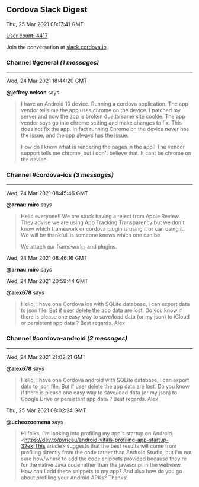 ## Cordova Slack Digest
Thu, 25 Mar 2021 08:17:41 GMT

[User count: 4417](https://cordova.slack.com/)


Join the conversation at [slack.cordova.io](http://slack.cordova.io/)

### __Channel #general__ _(1 messages)_
---

Wed, 24 Mar 2021 18:44:20 GMT

__@jeffrey.nelson__ says 
> I have an Android 10 device. Running a cordova application.  The app vendor tells me the app uses chrome on the device.
> I patched my server and now the app is broken due to same site cookie.  The app vendor says go into chrome setting and make changes to fix.
> This does not fix the app.  In fact running Chrome on the device never has the issue, and the app always has the issue.
> 
> How do I know what is rendering the pages in the app?   The vendor support tells me chrome, but i don't believe that.   It cant be chrome on the device.
> 

### __Channel #cordova-ios__ _(3 messages)_
---

Wed, 24 Mar 2021 08:45:46 GMT

__@arnau.miro__ says 
> Hello everyone!!
> We are stuck having a reject from Apple Review. They advise we are using App Tracking Transparency but we don't know which framework or cordova plugin is using it or can using it.
> We will be thankfull is someone knows which one can be.
> 
> We attach our frameworks and plugins.
> 

Wed, 24 Mar 2021 08:46:16 GMT

__@arnau.miro__ says 
> 
> 

Wed, 24 Mar 2021 20:59:44 GMT

__@alex678__ says 
> Hello, i have one Cordova ios with SQLite database, i can export data to json file. But if user delete the app data are lost. Do you know if there is please one easy way to save/load data (or my json) to iCloud or persistent app data ? Best regards. Alex
> 

### __Channel #cordova-android__ _(2 messages)_
---

Wed, 24 Mar 2021 21:02:21 GMT

__@alex678__ says 
> Hello, i have one Cordova android with SQLite database, i can export data to json file. But if user delete the app data are lost. Do you know if there is please one easy way to save/load data (or my json) to Google Drive or persistent app data ? Best regards. Alex
> 

Thu, 25 Mar 2021 08:02:24 GMT

__@ucheozoemena__ says 
> Hi folks, I'm looking into profiling my app's startup on Android. <https://dev.to/pyricau/android-vitals-profiling-app-startup-32ek|This article> suggests that the best results will come from profiling directly from the code rather than Android Studio, but I'm not sure how/where to add the code snippets provided because they're for the native Java code rather than the javascript in the webview. How can I add these snippets to my app? And also how do you go about profiling your Android APKs? Thanks!
> 
